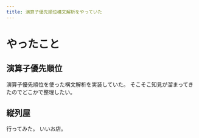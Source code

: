 ```yaml
---
title: 演算子優先順位構文解析をやっていた
---
```


# やったこと

## 演算子優先順位

演算子優先順位を使った構文解析を実装していた。
そこそこ知見が溜まってきたのでどこかで整理したい。

## 縦列屋

行ってみた。
いいお店。
